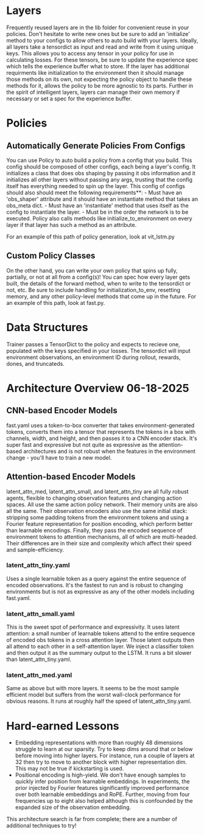 # Layers

Frequently reused layers are in the lib folder for convenient reuse in your policies. Don't hesitate to write new ones
but be sure to add an 'initialize' method to your configs to allow others to auto build with your layers. Ideally, all
layers take a tensordict as input and read and write from it using unique keys. This allows you to access any tensor in
your policy for use in calculating losses. For these tensors, be sure to update the experience spec which tells the
experience buffer what to store. If the layer has additional requirments like initialization to the environment then it
should manage those methods on its own, not expecting the policy object to handle these methods for it, allows the
policy to be more agnostic to its parts. Further in the spirit of intelligent layers, layers can manage their own memory
if necessary or set a spec for the experience buffer.

# Policies

## Automatically Generate Policies From Configs

You can use Policy to auto build a policy from a config that you build. This config should be composed of other configs,
each being a layer's config. It initializes a class that does obs shaping by passing it obs information and it
initializes all other layers without passing any args, trusting that the config itself has everything needed to spin up
the layer. This config of configs should also should meet the following requirements\*\*: - Must have an 'obs_shaper'
attribute and it should have an instantiate method that takes an obs_meta dict. - Must have an 'instantiate' method that
uses itself as the config to instantiate the layer. - Must be in the order the network is to be executed. Policy also
calls methods like initialize_to_environment on every layer if that layer has such a method as an attribute.

For an example of this path of policy generation, look at vit_lstm.py

## Custom Policy Classes

On the other hand, you can write your own policy that spins up fully, partially, or not at all from a config(s)! You can
spec how every layer gets built, the details of the forward method, when to write to the tensordict or not, etc. Be sure
to include handling for initialization_to_env, resetting memory, and any other policy-level methods that come up in the
future. For an example of this path, look at fast.py.

# Data Structures

Trainer passes a TensorDict to the policy and expects to recieve one, populated with the keys specified in your losses.
The tensordict will input environment observations, an environment ID during rollout, rewards, dones, and truncateds.

# Architecture Overview 06-18-2025

## CNN-based Encoder Models

fast.yaml uses a token-to-box converter that takes environment-generated tokens, converts them into a tensor that
represents the tokens in a box with channels, width, and height, and then passes it to a CNN encoder stack. It's super
fast and expressive but not quite as expressive as the attention-based architectures and is not robust when the features
in the environment change - you'll have to train a new model.

## Attention-based Encoder Models

latent_attn_med, latent_attn_small, and latent_attn_tiny are all fully robust agents, flexible to changing observation
features and changing action spaces. All use the same action policy network. Their memory units are also all the same.
Their observation encoders also use the same initial stack: stripping some padding tokens from the environment tokens
and using a Fourier feature representation for position encoding, which perform better than learnable encodings.
Finally, they pass the encoded sequence of environment tokens to attention mechanisms, all of which are multi-headed.
Their differences are in their size and complexity which affect their speed and sample-efficiency.

### latent_attn_tiny.yaml

Uses a single learnable token as a query against the entire sequence of encoded observations. It's the fastest to run
and is robust to changing environments but is not as expressive as any of the other models including fast.yaml.

### latent_attn_small.yaml

This is the sweet spot of performance and expressivity. It uses latent attention: a small number of learnable tokens
attend to the entire sequence of encoded obs tokens in a cross attention layer. Those latent outputs then all attend to
each other in a self-attention layer. We inject a classifier token and then output it as the summary output to the LSTM.
It runs a bit slower than latent_attn_tiny.yaml.

### latent_attn_med.yaml

Same as above but with more layers. It seems to be the most sample efficient model but suffers from the worst wall-clock
performance for obvious reasons. It runs at roughly half the speed of latent_attn_tiny.yaml.

# Hard-earned Lessons

- Embedding representations with more than roughly 48 dimensions struggle to learn at our sparsity. Try to keep dims
  around that or below before moving into higher layers. For instance, run a couple of layers at 32 then try to move to
  another block with higher representation dim. This may not be true if kickstarting is used.
- Positional encoding is high-yield. We don't have enough samples to quickly infer position from learnable embeddings.
  In experiments, the prior injected by Fourier features significantly improved performance over both learnable
  embeddings and RoPE. Further, moving from four frequencies up to eight also helped although this is confounded by the
  expanded size of the observation embedding.

This architecture search is far from complete; there are a number of additional techniques to try!
